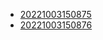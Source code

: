 - [20221003150875](/zet/20221003150875/README.md)
- [20221003150876](/zet/20221003150876/README.md)
